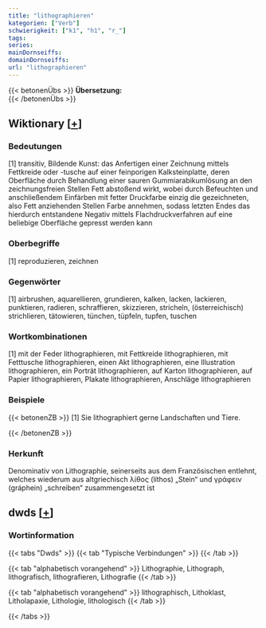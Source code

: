 ```yaml
---
title: "lithographieren"
kategorien: ["Verb"]
schwierigkeit: ["k1", "h1", "r_"]
tags:
series:
mainDornseiffs:
domainDornseiffs:
url: "lithographieren"
---
```


{{< betonenÜbs >}}
**Übersetzung:**  
{{< /betonenÜbs >}}

## Wiktionary [[+](https://de.wiktionary.org/wiki/lithographieren)]

### Bedeutungen
[1] transitiv, Bildende Kunst: das Anfertigen einer Zeichnung mittels Fettkreide oder -tusche auf einer feinporigen Kalksteinplatte, deren Oberfläche durch Behandlung einer sauren Gummiarabikumlösung an den zeichnungsfreien Stellen Fett abstoßend wirkt, wobei durch Befeuchten und anschließendem Einfärben mit fetter Druckfarbe einzig die gezeichneten, also Fett anziehenden Stellen Farbe annehmen, sodass letzten Endes das hierdurch entstandene Negativ mittels Flachdruckverfahren auf eine beliebige Oberfläche gepresst werden kann  

### Oberbegriffe
[1] reproduzieren, zeichnen  

### Gegenwörter
[1] airbrushen, aquarellieren, grundieren, kalken, lacken, lackieren, punktieren, radieren, schraffieren, skizzieren, stricheln, (österreichisch) strichlieren, tätowieren, tünchen, tüpfeln, tupfen, tuschen  

### Wortkombinationen
[1] mit der Feder lithographieren, mit Fettkreide lithographieren, mit Fetttusche lithographieren, einen Akt lithographieren, eine Illustration lithographieren, ein Porträt lithographieren, auf Karton lithographieren, auf Papier lithographieren, Plakate lithographieren, Anschläge lithographieren  

### Beispiele
{{< betonenZB >}}
[1] Sie lithographiert gerne Landschaften und Tiere.  

{{< /betonenZB >}}
### Herkunft
Denominativ von Lithographie, seinerseits aus dem Französischen entlehnt, welches wiederum aus altgriechisch λίθος (líthos) „Stein“ und γράφειν (gráphein) „schreiben“ zusammengesetzt ist  



## dwds [[+](https://www.dwds.de/wb/lithographieren)]

### Wortinformation
{{< tabs "Dwds" >}}
{{< tab "Typische Verbindungen" >}}
{{< /tab >}}

{{< tab "alphabetisch vorangehend" >}}
Lithographie, Lithograph, lithografisch, lithografieren, Lithografie
{{< /tab >}}

{{< tab "alphabetisch vorangehend" >}}
lithographisch, Lithoklast, Litholapaxie, Lithologie, lithologisch
{{< /tab >}}

{{< /tabs >}}


